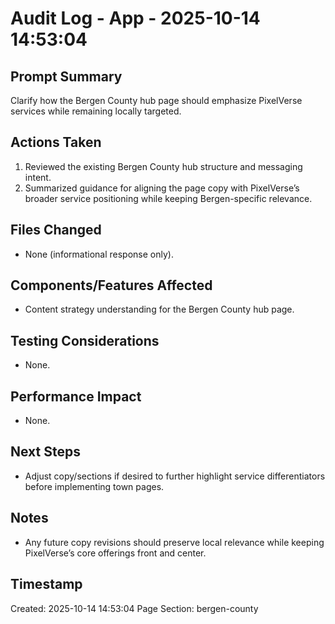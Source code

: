 # Audit Log - App - 2025-10-14 14:53:04

## Prompt Summary

Clarify how the Bergen County hub page should emphasize PixelVerse services while remaining locally targeted.

## Actions Taken

1. Reviewed the existing Bergen County hub structure and messaging intent.
2. Summarized guidance for aligning the page copy with PixelVerse’s broader service positioning while keeping Bergen-specific relevance.

## Files Changed

- None (informational response only).

## Components/Features Affected

- Content strategy understanding for the Bergen County hub page.

## Testing Considerations

- None.

## Performance Impact

- None.

## Next Steps

- Adjust copy/sections if desired to further highlight service differentiators before implementing town pages.

## Notes

- Any future copy revisions should preserve local relevance while keeping PixelVerse’s core offerings front and center.

## Timestamp

Created: 2025-10-14 14:53:04
Page Section: bergen-county

